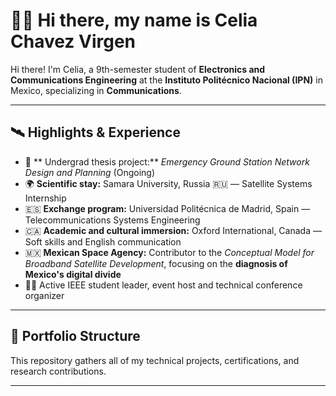 # 👩‍🚀 Hi there, my name is Celia Chavez Virgen

Hi there! I'm Celia, a 9th-semester student of **Electronics and Communications Engineering** at the **Instituto Politécnico Nacional (IPN)** in Mexico, specializing in **Communications**.

---

## 🛰️ Highlights & Experience

- 📡 ** Undergrad thesis project:** *Emergency Ground Station Network Design and Planning* (Ongoing)
- 🌍 **Scientific stay:** Samara University, Russia 🇷🇺 — Satellite Systems Internship
- 🇪🇸 **Exchange program:** Universidad Politécnica de Madrid, Spain — Telecommunications Systems Engineering
- 🇨🇦 **Academic and cultural immersion:** Oxford International, Canada — Soft skills and English communication
- 🇲🇽 **Mexican Space Agency:** Contributor to the *Conceptual Model for Broadband Satellite Development*, focusing on the **diagnosis of Mexico's digital divide**
- 👩‍🏫 Active IEEE student leader, event host and technical conference organizer

---

## 🔧 Portfolio Structure

This repository gathers all of my technical projects, certifications, and research contributions.

---

